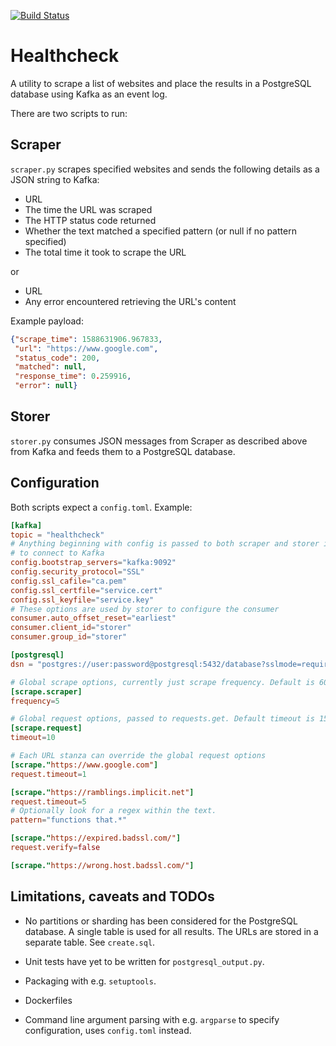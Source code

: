 [![Build Status](https://travis-ci.org/shric/healthcheck.svg?branch=master)](https://travis-ci.org/shric/healthcheck)

# Healthcheck

A utility to scrape a list of websites and place the results in a PostgreSQL
database using Kafka as an event log.

There are two scripts to run:

## Scraper

`scraper.py` scrapes specified websites and sends the following details as a
JSON string to Kafka:

- URL
- The time the URL was scraped
- The HTTP status code returned
- Whether the text matched a specified pattern (or null if no pattern specified)
- The total time it took to scrape the URL

or

- URL
- Any error encountered retrieving the URL's content

Example payload:

```json
{"scrape_time": 1588631906.967833,
 "url": "https://www.google.com",
 "status_code": 200,
 "matched": null,
 "response_time": 0.259916,
 "error": null}
```

## Storer

`storer.py` consumes JSON messages from Scraper as described above from Kafka
and feeds them to a PostgreSQL database.

## Configuration

Both scripts expect a `config.toml`. Example:

```toml
[kafka]
topic = "healthcheck"
# Anything beginning with config is passed to both scraper and storer in order
# to connect to Kafka
config.bootstrap_servers="kafka:9092"
config.security_protocol="SSL"
config.ssl_cafile="ca.pem"
config.ssl_certfile="service.cert"
config.ssl_keyfile="service.key"
# These options are used by storer to configure the consumer
consumer.auto_offset_reset="earliest"
consumer.client_id="storer"
consumer.group_id="storer"

[postgresql]
dsn = "postgres://user:password@postgresql:5432/database?sslmode=require"

# Global scrape options, currently just scrape frequency. Default is 60 seconds.
[scrape.scraper]
frequency=5

# Global request options, passed to requests.get. Default timeout is 15 seconds.
[scrape.request]
timeout=10

# Each URL stanza can override the global request options
[scrape."https://www.google.com"]
request.timeout=1

[scrape."https://ramblings.implicit.net"]
request.timeout=5
# Optionally look for a regex within the text.
pattern="functions that.*"

[scrape."https://expired.badssl.com/"]
request.verify=false

[scrape."https://wrong.host.badssl.com/"]
```

## Limitations, caveats and TODOs

- No partitions or sharding has been considered for the PostgreSQL database.
  A single table is used for all results. The URLs are stored in a separate table. See `create.sql`.
  
- Unit tests have yet to be written for `postgresql_output.py`.

- Packaging with e.g. `setuptools`.

- Dockerfiles

- Command line argument parsing with e.g. `argparse` to specify configuration, uses `config.toml` instead.
